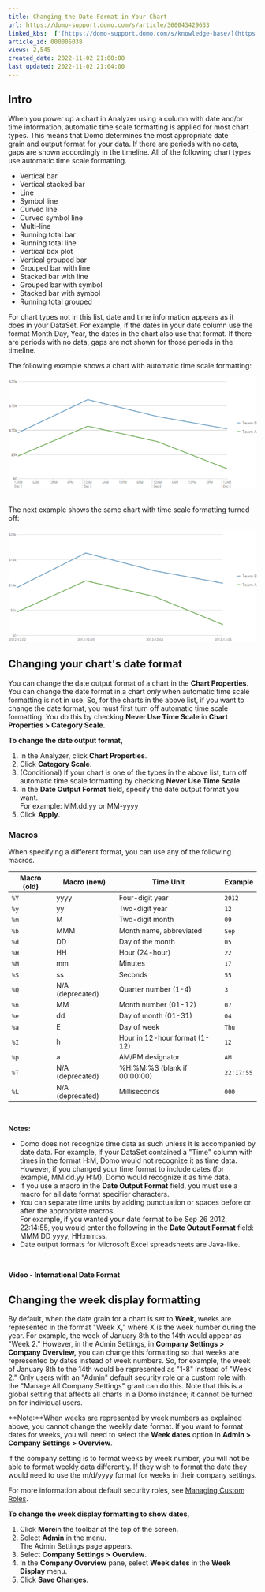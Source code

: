 ```yaml
---
title: Changing the Date Format in Your Chart
url: https://domo-support.domo.com/s/article/360043429633
linked_kbs:  ['[https://domo-support.domo.com/s/knowledge-base/](https://domo-support.domo.com/s/knowledge-base/)', '[https://domo-support.domo.com/s/](https://domo-support.domo.com/s/)', '[https://domo-support.domo.com/s/topic/0TO5w000000ZamoGAC](https://domo-support.domo.com/s/topic/0TO5w000000ZamoGAC)', '[https://domo-support.domo.com/s/topic/0TO5w000000ZaoNGAS](https://domo-support.domo.com/s/topic/0TO5w000000ZaoNGAS)', '[https://domo-support.domo.com/s/topic/0TO5w000000ZaodGAC](https://domo-support.domo.com/s/topic/0TO5w000000ZaodGAC)', '[https://domo-support.domo.com/s/article/360043438973](https://domo-support.domo.com/s/article/360043438973)', '[https://domo-support.domo.com/s/article/360043429633](https://domo-support.domo.com/s/article/360043429633)', '[https://domo-support.domo.com/s/topic/0TO5w000000ZaodGAC/chart-properties](https://domo-support.domo.com/s/topic/0TO5w000000ZaodGAC/chart-properties)', '[https://domo-support.domo.com/s/article/360043429933](https://domo-support.domo.com/s/article/360043429933)', '[https://domo-support.domo.com/s/article/360043429953](https://domo-support.domo.com/s/article/360043429953)', '[https://domo-support.domo.com/s/article/360042925494](https://domo-support.domo.com/s/article/360042925494)', '[https://domo-support.domo.com/s/article/360043429913](https://domo-support.domo.com/s/article/360043429913)', '[https://domo-support.domo.com/s/article/4408174643607](https://domo-support.domo.com/s/article/4408174643607)', '[https://domo-support.domo.com/s/login/](https://domo-support.domo.com/s/login/)']
article_id: 000005038
views: 2,545
created_date: 2022-11-02 21:00:00
last updated: 2022-11-02 21:04:00
---
```




Intro
-----


When you power up a chart in Analyzer using a column with date and/or time information, automatic time scale formatting is applied for most chart types. This means that Domo determines the most appropriate date grain and output format for your data. If there are periods with no data, gaps are shown accordingly in the timeline. All of the following chart types use automatic time scale formatting.


* Vertical bar
* Vertical stacked bar
* Line
* Symbol line
* Curved line
* Curved symbol line
* Multi-line
* Running total bar
* Running total line
* Vertical box plot
* Vertical grouped bar
* Grouped bar with line
* Stacked bar with line
* Grouped bar with symbol
* Stacked bar with symbol
* Running total grouped


For chart types not in this list, date and time information appears as it does in your DataSet. For example, if the dates in your date column use the format Month Day, Year, the dates in the chart also use that format. If there are periods with no data, gaps are not shown for those periods in the timeline. 


The following example shows a chart with automatic time scale formatting:


![timescales_on_large.png](timescales_on_large.png)  


The next example shows the same chart with time scale formatting turned off:


![timescales_off_large.png](timescales_off_large.png)


Changing your chart's date format
---------------------------------


You can change the date output format of a chart in the **Chart Properties**. You can change the date format in a chart *only* when automatic time scale formatting is not in use. So, for the charts in the above list, if you want to change the date format, you must first turn off automatic time scale formatting. You do this by checking **Never Use Time Scale** in **Chart Properties > Category Scale.**


**To change the date output format,**


1. In the Analyzer, click **Chart Properties**.
2. Click **Category Scale**.
3. (Conditional) If your chart is one of the types in the above list, turn off automatic time scale formatting by checking **Never Use Time Scale**.
4. In the **Date Output Format** field, specify the date output format you want.  
For example: MM.dd.yy or MM-yyyy
5. Click **Apply**.


### Macros


When specifying a different format, you can use any of the following macros. 




| Macro (old) | Macro (new) | Time Unit | Example |
| --- | --- | --- | --- |
| `%Y` | yyyy | Four-digit year | `2012` |
| `%y` | yy | Two-digit year | `12` |
| `%m` | M | Two-digit month | `09` |
| `%b` | MMM | Month name, abbreviated | `Sep` |
| `%d` | DD | Day of the month | `05` |
| `%H` | HH | Hour (24-hour) | `22` |
| `%M` | mm | Minutes | `17` |
| `%S` | ss | Seconds | `55` |
| `%Q` | N/A (deprecated) | Quarter number (1-4) | `3` |
| `%n` | MM | Month number (01-12) | `07` |
| `%e` | dd | Day of month (01-31) | `04` |
| `%a` | E | Day of week | `Thu` |
| `%I` | h | Hour in 12-hour format (1-12) | `12` |
| `%p` | a | AM/PM designator | `AM` |
| `%T` | N/A (deprecated) | %H:%M:%S (blank if 00:00:00) | `22:17:55` |
| `%L` | N/A (deprecated) | Milliseconds | `000` |


 




 


**Notes:**


* Domo does not recognize time data as such unless it is accompanied by date data. For example, if your DataSet contained a "Time" column with times in the format H:M, Domo would not recognize it as time data. However, if you changed your time format to include dates (for example, MM.dd.yy H:M), Domo would recognize it as time data.
* If you use a macro in the **Date Output Format** field, you must use a macro for all date format specifier characters.
* You can separate time units by adding punctuation or spaces before or after the appropriate macros.  
For example, if you wanted your date format to be Sep 26 2012, 22:14:55, you would enter the following in the **Date Output Format** field: MMM DD yyyy, HH:mm:ss.
* Date output formats for Microsoft Excel spreadsheets are Java-like.






 


**Video - International Date Format**



Changing the week display formatting
------------------------------------


By default, when the date grain for a chart is set to **Week**, weeks are represented in the format "Week X," where X is the week number during the year. For example, the week of January 8th to the 14th would appear as "Week 2." However, in the Admin Settings, in **Company Settings > Company Overview,** you can change this formatting so that weeks are represented by dates instead of week numbers. So, for example, the week of January 8th to the 14th would be represented as "1-8" instead of "Week 2." Only users with an "Admin" default security role or a custom role with the "Manage All Company Settings" grant can do this. Note that this is a global setting that affects all charts in a Domo instance; it cannot be turned on for individual users.




 


**Note:**When weeks are represented by week numbers as explained above, you cannot change the weekly date format. If you want to format dates for weeks, you will need to select the **Week dates** option in **Admin > Company Settings > Overview**.  



if the company setting is to format weeks by week number, you will not be able to format weekly data differently. If they wish to format the date they would need to use the m/d/yyyy format for weeks in their company settings.


For more information about default security roles, see [Managing Custom Roles](/s/article/360043438973 "Security Role Reference").


**To change the week display formatting to show dates,**


1. Click **More**in the toolbar at the top of the screen.
2. Select **Admin** in the menu.  
The Admin Settings page appears.
3. Select **Company Settings > Overview**.
4. In the **Company Overview** pane, select **Week dates** in the **Week Display** menu.
5. Click **Save Changes**.
